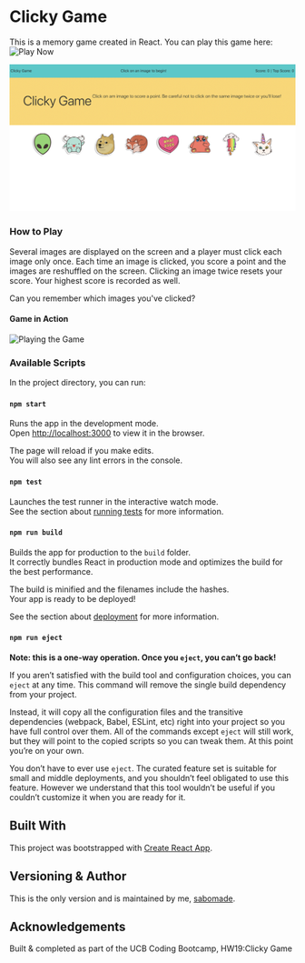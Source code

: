 # Clicky Game

This is a memory game created in React. You can play this game here: ![Play Now](https://sabomade.github.io/react-clicky/)

![Image of App](public/clickyGame.png)

### How to Play

Several images are displayed on the screen and a player must click each image only once. Each time an image is clicked, you score a point and the images are reshuffled on the screen. Clicking an image twice resets your score. Your highest score is recorded as well.

Can you remember which images you've clicked?

#### Game in Action

![Playing the Game](public/playClickyGame.gif)

### Available Scripts

In the project directory, you can run:

#### `npm start`

Runs the app in the development mode.<br />
Open [http://localhost:3000](http://localhost:3000) to view it in the browser.

The page will reload if you make edits.<br />
You will also see any lint errors in the console.

#### `npm test`

Launches the test runner in the interactive watch mode.<br />
See the section about [running tests](https://facebook.github.io/create-react-app/docs/running-tests) for more information.

#### `npm run build`

Builds the app for production to the `build` folder.<br />
It correctly bundles React in production mode and optimizes the build for the best performance.

The build is minified and the filenames include the hashes.<br />
Your app is ready to be deployed!

See the section about [deployment](https://facebook.github.io/create-react-app/docs/deployment) for more information.

#### `npm run eject`

**Note: this is a one-way operation. Once you `eject`, you can’t go back!**

If you aren’t satisfied with the build tool and configuration choices, you can `eject` at any time. This command will remove the single build dependency from your project.

Instead, it will copy all the configuration files and the transitive dependencies (webpack, Babel, ESLint, etc) right into your project so you have full control over them. All of the commands except `eject` will still work, but they will point to the copied scripts so you can tweak them. At this point you’re on your own.

You don’t have to ever use `eject`. The curated feature set is suitable for small and middle deployments, and you shouldn’t feel obligated to use this feature. However we understand that this tool wouldn’t be useful if you couldn’t customize it when you are ready for it.

## Built With

This project was bootstrapped with [Create React App](https://github.com/facebook/create-react-app).

## Versioning & Author

This is the only version and is maintained by me, [sabomade](https://github.com/sabomade).

## Acknowledgements

Built & completed as part of the UCB Coding Bootcamp, HW19:Clicky Game
